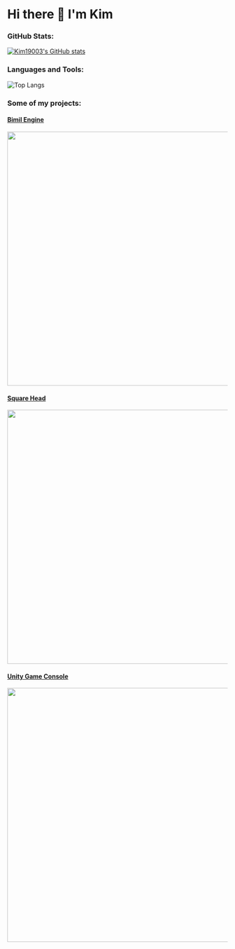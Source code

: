 # Hi there 👋 I'm Kim

### GitHub Stats:
[![Kim19003's GitHub stats](https://github-readme-stats.vercel.app/api?username=Kim19003&show_icons=true&theme=algolia)](https://github.com/Kim19003/github-readme-stats)
### Languages and Tools:
![Top Langs](https://github-readme-stats.vercel.app/api/top-langs/?username=Kim19003&layout=compact&theme=algolia)
### Some of my projects:
#### [Bimil Engine](https://github.com/Kim19003/bimil-engine)
<kbd><img src="https://i.imgur.com/yeNco0X.png" width="580"></img></kbd>
#### [Square Head](https://github.com/Kim19003/square-head)
<kbd><img src="https://i.imgur.com/cA9rq63.png" width="580"></img></kbd>
#### [Unity Game Console](https://github.com/Kim19003/unity-game-console)
<kbd><img src="https://i.imgur.com/unPjwxH.png" width="580"></img></kbd>
